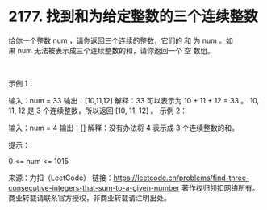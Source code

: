 # 2177. 找到和为给定整数的三个连续整数

给你一个整数 num ，请你返回三个连续的整数，它们的 和 为 num 。如果 num 无法被表示成三个连续整数的和，请你返回一个 空 数组。

 

示例 1：

输入：num = 33
输出：[10,11,12]
解释：33 可以表示为 10 + 11 + 12 = 33 。
10, 11, 12 是 3 个连续整数，所以返回 [10, 11, 12] 。
示例 2：

输入：num = 4
输出：[]
解释：没有办法将 4 表示成 3 个连续整数的和。
 

提示：

0 <= num <= 1015

来源：力扣（LeetCode）
链接：https://leetcode.cn/problems/find-three-consecutive-integers-that-sum-to-a-given-number
著作权归领扣网络所有。商业转载请联系官方授权，非商业转载请注明出处。